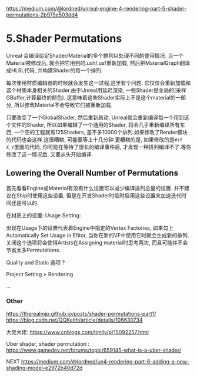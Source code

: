 https://medium.com/@lordned/unreal-engine-4-rendering-part-5-shader-permutations-2b975e503dd4

# 5.Shader Permutations
Unreal 会编译给定Shader/Material的多个排列以处理不同的使用情况. 当一个Material被修改后, 就会把它用到的.ush/.usf重新加载, 然后把MaterialGraph翻译成HLSL代码, 并构建Shader的每一个排列.

每次使用材质编辑器的时候就会发生这一过程.这里有个问题: 它仅仅会重新加载和这个材质本身相关的Shader.由于Unreal用延迟渲染, 一些Shader是全局的(采样GBuffer,计算最终的颜色). 这意味着这些Shader实际上不是这个material的一部分, 所以修改Material不会导致它们被重新加载.

只要改变了一个GlobalShader, 然后重新启动, Unreal就会重新编译每一个用到这个文件的Shader, 所以如果编辑了一个通用的Shader, 将会几乎重新编译所有东西, 一个空的工程就有125Shaders, 差不多10000个排列.如果修改了Render模块的代码也会这样.这很糟糕, 可能要等上十几分钟.更糟糕的是, 如果修改的是`#if X_Y`里面的代码, 你可能在等待了很长的编译事件后, 才发现一种排列编译不了.等你修改了这一情况后, 又要从头开始编译.

## Lowering the Overall Number of Permutations

首先看看Engine或Material有没有什么设置可以减少编译排列总量的设置. 并不建议在Ship时使用这些设置, 但是在开发Shader时临时启用这些设置来加速迭代时间还是可以的.

在材质上的设置: Usage Setting:

出现在Usage下的设置代表着Engine中指定的Vertex Factories, 如果勾上Automatically Set Usage in Efitor, 当你在新的VF中使用它时就会生成新的排列.关闭这个选项将会使得Artists在Assigning material时思考两次, 而且可能并不会节省太多Permutations.

Quality and Static 选项 ? 

Project Setting > Rendering

... 
### Other 
https://therealmjp.github.io/posts/shader-permutations-part1/
https://blog.csdn.net/QQKeith/article/details/106630734

大佬大佬: https://www.cnblogs.com/timlly/p/15092257.html

Uber shader, shader permutation : https://www.gamedev.net/forums/topic/659145-what-is-a-uber-shader/

NEXT https://medium.com/@lordned/ue4-rendering-part-6-adding-a-new-shading-model-e2972b40d72d
